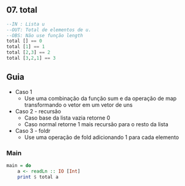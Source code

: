 ## 07. total
[](solver.hs)
```hs
--IN : Lista u
--OUT: Total de elementos de u.
--OBS: Não use função length
total [] == 0
total [1] == 1
total [2,3] == 2
total [3,2,1] == 3
```

## Guia
- Caso 1
    - Use uma combinação da função sum e da operação de map transformando o vetor em um vetor de uns
- Caso 2 - recursão
    - Caso base da lista vazia retorne 0
    - Caso normal retorne 1 mais recursão para o resto da lista
- Caso 3 - foldr
    - Use uma operação de fold adicionando 1 para cada elemento

<!--MAIN_BEGIN-->
### Main
```hs
main = do
    a <- readLn :: IO [Int]
    print $ total a

```
<!--MAIN_END-->






